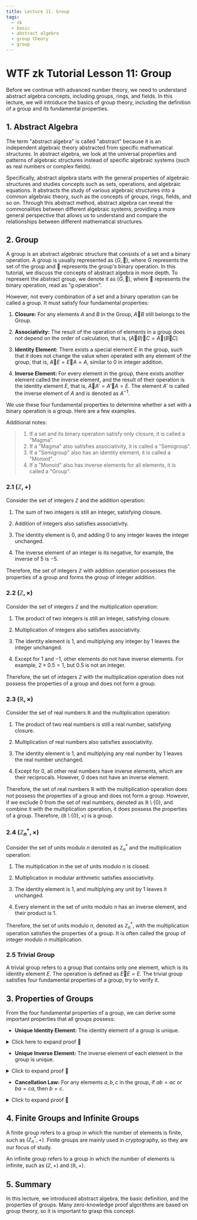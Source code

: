 ```yaml
---
title: Lecture 11. Group
tags:
  - zk
  - basic
  - abstract algebra
  - group theory
  - group
---
```


# WTF zk Tutorial Lesson 11: Group

Before we continue with advanced number theory, we need to understand abstract algebra concepts, including groups, rings, and fields. In this lecture, we will introduce the basics of group theory, including the definition of a group and its fundamental properties.

## 1. Abstract Algebra

The term "abstract algebra" is called "abstract" because it is an independent algebraic theory abstracted from specific mathematical structures. In abstract algebra, we look at the universal properties and patterns of algebraic structures instead of specific algebraic systems (such as real numbers or complex fields).

Specifically, abstract algebra starts with the general properties of algebraic structures and studies concepts such as sets, operations, and algebraic equations. It abstracts the study of various algebraic structures into a common algebraic theory, such as the concepts of groups, rings, fields, and so on. Through this abstract method, abstract algebra can reveal the commonalities between different algebraic systems, providing a more general perspective that allows us to understand and compare the relationships between different mathematical structures.

## 2. Group

A group is an abstract algebraic structure that consists of a set and a binary operation. A group is usually represented as $(G, 🐔)$, where $G$ represents the set of the group and $🐔$ represents the group's binary operation. In this tutorial, we discuss the concepts of abstract algebra in more depth. To represent the abstract group, we denote it as $(G, 🐔)$, where $🐔$ represents the binary operation, read as "g operation".

However, not every combination of a set and a binary operation can be called a group. It must satisfy four fundamental properties:

1. **Closure:** For any elements $A$ and $B$ in the Group, $A 🐔 B$ still belongs to the Group.

2. **Associativity:** The result of the operation of elements in a group does not depend on the order of calculation, that is, $(A 🐔 B) 🐔 C = A 🐔 (B 🐔 C)$

3. **Identity Element:** There exists a special element $E$ in the group, such that it does not change the value when operated with any element of the group, that is, $A 🐔 E=E 🐔 A=A$, similar to $0$ in integer addition.

4. **Inverse Element:** For every element in the group, there exists another element called the inverse element, and the result of their operation is the identity element $E$, that is, $A 🐔 A'=A' 🐔 A=E$. The element $A'$ is called the inverse element of $A$ and is denoted as $A^{-1}$.

We use these four fundamental properties to determine whether a set with a binary operation is a group. Here are a few examples.

Additional notes:

> 1. If a set and its binary operation satisfy only closure, it is called a "Magma".
> 2. If a "Magma" also satisfies associativity, it is called a "Semigroup".
> 3. If a "Semigroup" also has an identity element, it is called a "Monoid".
> 4. If a "Monoid" also has inverse elements for all elements, it is called a "Group".

### 2.1 $(\mathbb{Z}, +)$

Consider the set of integers $\mathbb{Z}$ and the addition operation:

1. The sum of two integers is still an integer, satisfying closure.

2. Addition of integers also satisfies associativity.

3. The identity element is $0$, and adding $0$ to any integer leaves the integer unchanged.

4. The inverse element of an integer is its negative, for example, the inverse of $5$ is $-5$.

Therefore, the set of integers $\mathbb{Z}$ with addition operation possesses the properties of a group and forms the group of integer addition.

### 2.2 $(\mathbb{Z}, \times)$

Consider the set of integers $\mathbb{Z}$ and the multiplication operation:

1. The product of two integers is still an integer, satisfying closure.

2. Multiplication of integers also satisfies associativity.

3. The identity element is $1$, and multiplying any integer by $1$ leaves the integer unchanged.

4. Except for $1$ and $-1$, other elements do not have inverse elements. For example, $2 \times 0.5 = 1$, but $0.5$ is not an integer.

Therefore, the set of integers $\mathbb{Z}$ with the multiplication operation does not possess the properties of a group and does not form a group.

### 2.3 $(\mathbb{R}, \times)$

Consider the set of real numbers $\mathbb{R}$ and the multiplication operation:

1. The product of two real numbers is still a real number, satisfying closure.

2. Multiplication of real numbers also satisfies associativity.

3. The identity element is $1$, and multiplying any real number by $1$ leaves the real number unchanged.

4. Except for $0$, all other real numbers have inverse elements, which are their reciprocals. However, $0$ does not have an inverse element.

Therefore, the set of real numbers $\mathbb{R}$ with the multiplication operation does not possess the properties of a group and does not form a group. However, if we exclude $0$ from the set of real numbers, denoted as $\mathbb{R} \setminus \{0\}$, and combine it with the multiplication operation, it does possess the properties of a group. Therefore, $(\mathbb{R}\setminus \{0\}, \times)$ is a group.

### 2.4 $(\mathbb{Z}_n^*, \times)$

Consider the set of units modulo $n$ denoted as $\mathbb{Z}_n^*$ and the multiplication operation:

1. The multiplication in the set of units modulo $n$ is closed.

2. Multiplication in modular arithmetic satisfies associativity.

3. The identity element is $1$, and multiplying any unit by $1$ leaves it unchanged.

4. Every element in the set of units modulo $n$ has an inverse element, and their product is $1$.

Therefore, the set of units modulo $n$, denoted as $\mathbb{Z}_n^*$, with the multiplication operation satisfies the properties of a group. It is often called the group of integer modulo $n$ multiplication.

### 2.5 Trivial Group

A trivial group refers to a group that contains only one element, which is its identity element $E$. The operation is defined as $E 🐔 E=E$. The trivial group satisfies four fundamental properties of a group, try to verify it.

## 3. Properties of Groups

From the four fundamental properties of a group, we can derive some important properties that all groups possess:

- **Unique Identity Element:** The identity element of a group is unique.

<details><summary>Click here to expand proof 👀</summary>

We prove by contradiction. First, assume that the group $(G, 🐔)$ has two identity elements $E$ and $E'$. According to the definition of the identity element, the product of the identity element with any element is equal to itself, that is, $E 🐔 E'=E=E'$ (which can be understood as $E$ $🐔$ identity element $E'$ equals $E$, or $E'$ $🐔$ identity element $E$ equals $E'$), which means $E=E'$. This leads to a contradiction. Therefore, the identity element in a group is unique.

</details>

- **Unique Inverse Element:** The inverse element of each element in the group is unique.

<details><summary>Click to expand proof 👀</summary>

We prove by contradiction. Suppose the group $(G, 🐔)$ has an element $A$ with two distinct inverse elements $B$ and $C$, namely $A 🐔 B=E$ and $A 🐔 C=E$. By multiplying both sides of $A 🐔 B=E$ by $C$, we have $C 🐔 A 🐔 B=E 🐔 C$. Since $C 🐔 A=E$, the equation can be simplified to $E 🐔 B=E 🐔 C$. According to the definition of the identity element, any element operated by the identity element is equal to itself. Therefore, we have $B=C$, which contradicts our assumption. Thus, the inverse element of each element in a group is unique.

</details>

- **Cancellation Law:** For any elements $a, b, c$ in the group, if $ab = ac$ or $ba = ca$, then $b = c$.

<details><summary>Click to expand proof 👀</summary>

We can multiply both sides of $ab = ac$ by the inverse element of $a$ on the left to obtain $b=c$.

Similarly, in the case of $ba = ca$, we can multiply both sides by the inverse element of $a$ on the right to obtain $b=c$.

</details>

## 4. Finite Groups and Infinite Groups

A finite group refers to a group in which the number of elements is finite, such as $(\mathbb{Z}_n^*, +)$. Finite groups are mainly used in cryptography, so they are our focus of study.

An infinite group refers to a group in which the number of elements is infinite, such as $(\mathbb{Z}, +)$ and $(\mathbb{R},+)$.

## 5. Summary

In this lecture, we introduced abstract algebra, the basic definition, and the properties of groups. Many zero-knowledge proof algorithms are based on group theory, so it is important to grasp this concept.
